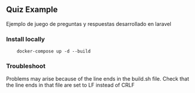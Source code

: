 
## Quiz Example

Ejemplo de juego de preguntas y respuestas desarrollado en laravel

### Install locally

```shell
    docker-compose up -d --build
```

### Troubleshoot

Problems may arise because of the line ends in the build.sh file. Check that the line ends in that file are set to LF instead of CRLF
